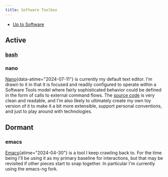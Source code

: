 ```yaml
---
title: Software Toolbox
---
```


- [Up to Software](software)

## Active

### [bash](bash)

### nano 

[Nano](https://en.wikipedia.org/wiki/GNU_nano "GNU nano - Wikipedia"){data-atime="2024-07-11"} is
currently my default text editor. I'm drawn to it in that it is focused and readily
configured to operate within a Software Tools model where fairly sophisticated behavior
could be defined in the form of calls to external command flows. The
[source code](https://git.savannah.gnu.org/cgit/nano.git/log/ "nano.git - GNU nano") is
very clean and readable, and I'm also likely to ultimately create my own toy version
of it to make it a bit more extensible, support personal conventions, and just to
play around with technologies.

## Dormant

### emacs

[Emacs](https://en.wikipedia.org/wiki/Emacs "Emacs - Wikipedia"){atime="2024-04-30"}
is a tool I keep crawling back to.
For the time being I'll be using it as my primary baseline for interactions,
but that may be revisited if other pieces start to snap
together. In particular I'm currently using the emacs-ng fork.
